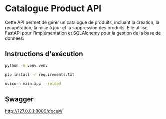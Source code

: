 # Catalogue Product API

Cette API permet de gérer un catalogue de produits, incluant la création, la récupération, la mise à jour et la suppression des produits. Elle utilise FastAPI pour l'implémentation et SQLAlchemy pour la gestion de la base de données.

## Instructions d'exécution

```sh
python -m venv venv
```

```sh
pip install -r requirements.txt
```

```sh
uvicorn main:app --reload
```

## Swagger
http://127.0.0.1:8000/docs#/
